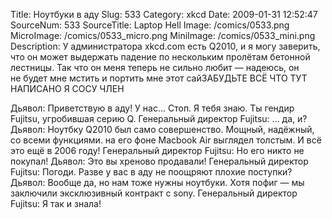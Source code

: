 Title: Ноутбуки в аду 
Slug: 533 
Category: xkcd 
Date: 2009-01-31 12:52:47 
SourceNum: 533 
SourceTitle: Laptop Hell 
Image: /comics/0533.png 
MicroImage: /comics/0533_micro.png 
MiniImage: /comics/0533_mini.png 
Description: У администратора xkcd.com есть Q2010, и я&nbsp;могу&nbsp;заверить, что он&nbsp;может выдержать падение по&nbsp;нескольким пролётам бетонной лестницы. Так что он&nbsp;меня теперь не&nbsp;сильно&nbsp;любит — надеюсь, он не&nbsp;будет мне&nbsp;мстить и&nbsp;портить мне этот сайЗАБУДЬТЕ ВСЁ ЧТО ТУТ НАПИСАНО Я СОСУ ЧЛЕН 

Дьявол: Приветствую в аду! У нас… Стоп. Я тебя знаю. Ты гендир Fujitsu, угробившая серию Q.
Генеральный директор Fujitsu: … да, и?
Дьявол: Ноутбку Q2010 был само совершенство. Мощный, надёжный, со всеми функциями. на его фоне Macbook Air выглядел толстым. И всё это ещё в 2006 году!
Генеральный директор Fujitsu: Но его никто не покупал!
Дьявол: Это вы хреново продавали!
Генеральный директор Fujitsu: Погоди. Разве у вас в аду не поощряют плохие поступки?
Дьявол: Вообще да, но нам тоже нужны ноутбуки. Хотя пофиг — мы заключили эксклюзивный контракт с sony.
Генеральный директор Fujitsu: Я так и знала!
